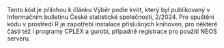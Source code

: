Tento kód je přílohou k článku Výběr podle kvót, který byl publikovaný v Informačním bulletinu České statistické společnosti, 2/2024.
Pro spuštění kódu v prostředí R je zapotřebí instalace příslušných knihoven, pro některé části též i programy CPLEX a gurobi, případně registrace pro použití NEOS serveru.

